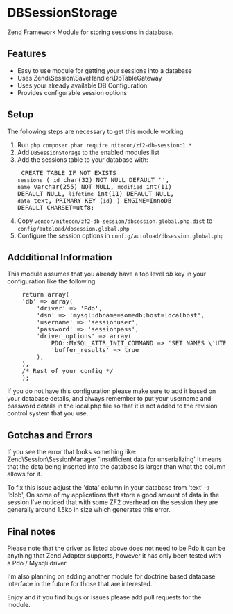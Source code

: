 DBSessionStorage
================

Zend Framework Module for storing sessions in database.

## Features
- Easy to use module for getting your sessions into a database
- Uses Zend\Session\SaveHandler\DbTableGateway
- Uses your already available DB Configuration
- Provides configurable session options

## Setup

The following steps are necessary to get this module working

  1. Run `php composer.phar require nitecon/zf2-db-session:1.*`
  2. Add `DBSessionStorage` to the enabled modules list
  3. Add the sessions table to your database with:
    <pre class="brush:mysql">
    CREATE TABLE IF NOT EXISTS `sessions` (
        `id` char(32) NOT NULL DEFAULT '',
        `name` varchar(255) NOT NULL,
        `modified` int(11) DEFAULT NULL,
        `lifetime` int(11) DEFAULT NULL,
        `data` text,
        PRIMARY KEY (`id`)
      ) ENGINE=InnoDB DEFAULT CHARSET=utf8;
      </pre>
  4. Copy `vendor/nitecon/zf2-db-session/dbsession.global.php.dist` to `config/autoload/dbsession.global.php` 
  5. Configure the session options in `config/autoload/dbsession.global.php`

## Addditional Information

This module assumes that you already have a top level *db* key in your configuration like the following:
<pre class="brush:php">
    return array(
    'db' => array(
        'driver' => 'Pdo',
        'dsn' => 'mysql:dbname=somedb;host=localhost',
        'username' => 'sessionuser',
        'password' => 'sessionpass',
        'driver_options' => array(
            PDO::MYSQL_ATTR_INIT_COMMAND => 'SET NAMES \'UTF8\'',
            'buffer_results' => true
        ),
    ),
    /* Rest of your config */
    );
</pre>

If you do not have this configuration please make sure to add it based on your database details, and always
remember to put your username and password details in the local.php file so that it is not added
to the revision control system that you use.

## Gotchas and Errors

If you see the error that looks something like: Zend\Session\SessionManager 'Insufficient data for unserializing'
It means that the data being inserted into the database is larger than what the column allows for it.

To fix this issue adjust the 'data' column in your database from 'text' -> 'blob', On some of my applications that
store a good amount of data in the session I've noticed that with some ZF2 overhead on the session they are generally
around 1.5kb in size which generates this error.

## Final notes

Please note that the driver as listed above does not need to be Pdo it can be anything that Zend Adapter
supports, however it has only been tested with a Pdo / Mysqli driver.

I'm also planning on adding another module for doctrine based database interface in the future for those
that are interested.

Enjoy and if you find bugs or issues please add pull requests for the module.

